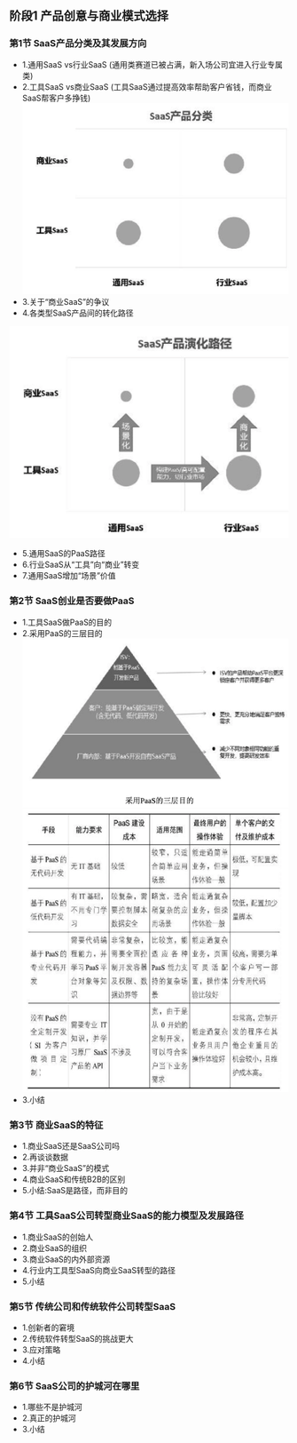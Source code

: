 ## 阶段1 产品创意与商业模式选择
### 第1节 SaaS产品分类及其发展方向 
- 1.通用SaaS vs行业SaaS (通用类赛道已被占满，新入场公司宜进入行业专属类)
- 2.工具SaaS vs商业SaaS (工具SaaS通过提高效率帮助客户省钱，而商业SaaS帮客户多挣钱)
![SaaSGenres](resources/SaaSGenres.png)
- 3.关于“商业SaaS”的争议 
- 4.各类型SaaS产品间的转化路径

![SaaSRevolutionMap](resources/SaaSRevolutionMap.png)
- 5.通用SaaS的PaaS路径 
- 6.行业SaaS从“工具”向“商业”转变 
- 7.通用SaaS增加“场景”价值
### 第2节 SaaS创业是否要做PaaS 
- 1.工具SaaS做PaaS的目的 
- 2.采用PaaS的三层目的
![AdoptPaaSPurpose](resources/AdoptPaasPurpos.png)
![PaaSCustom](resources/PaaSCustomization.png)
- 3.小结
### 第3节 商业SaaS的特征 
- 1.商业SaaS还是SaaS公司吗 
- 2.再谈谈数据 
- 3.并非“商业SaaS”的模式 
- 4.商业SaaS和传统B2B的区别 
- 5.小结:SaaS是路径，而非目的
### 第4节 工具SaaS公司转型商业SaaS的能力模型及发展路径 
- 1.商业SaaS的创始人
- 2.商业SaaS的组织
- 3.商业SaaS的内外部资源 
- 4.行业内工具型SaaS向商业SaaS转型的路径
- 5.小结
### 第5节 传统公司和传统软件公司转型SaaS
- 1.创新者的窘境 
- 2.传统软件转型SaaS的挑战更大 
- 3.应对策略
- 4.小结
### 第6节 SaaS公司的护城河在哪里
- 1.哪些不是护城河 
- 2.真正的护城河 
- 3.小结